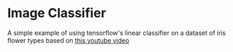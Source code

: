 # Image Classifier
A simple example of using tensorflow's linear classifier on a dataset
of iris flower types based on [this youtube video](https://www.youtube.com/watch?v=2FmcHiLCwTU)